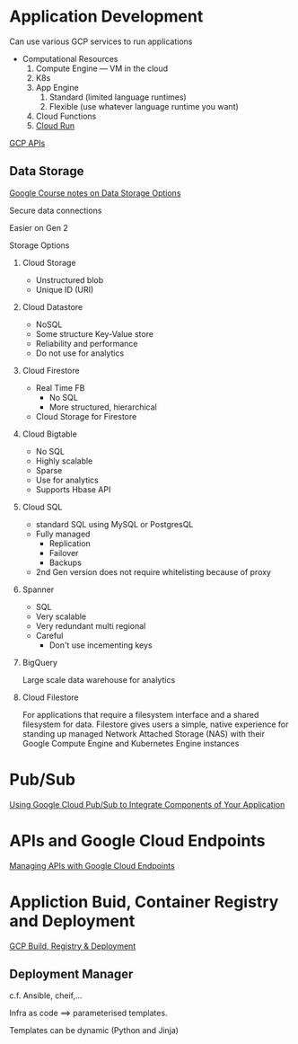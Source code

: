 # Application Development

Can use various GCP services to run applications

- Computational Resources
    1. Compute Engine — VM in the cloud
    2. K8s
    3. App Engine
        1. Standard (limited language runtimes)
        2. Flexible (use whatever language runtime you want)
    4. Cloud Functions
    5. [Cloud Run](Application%20Development/GCP%20Cloud%20Run.md)

[GCP APIs](Application%20Development/GCP%20APIs.md)

## Data Storage

[Google Course notes on Data Storage Options](https://storage.googleapis.com/cloud-training/gcpdev/1.2/Student/(online)%2003_Data%20Storage%20Options.pdf)

Secure data connections

Easier on Gen 2

Storage Options

1. Cloud Storage
    - Unstructured blob
    - Unique ID (URI)
2. Cloud Datastore
    - NoSQL
    - Some structure Key-Value store
    - Reliability and performance
    - Do not use for analytics
3. Cloud Firestore
    - Real Time FB
        - No SQL
        - More structured,  hierarchical
    - Cloud Storage for Firestore
4. Cloud Bigtable
    - No SQL
    - Highly scalable
    - Sparse
    - Use for analytics
    - Supports Hbase API
5. Cloud SQL
    - standard SQL using MySQL or PostgresQL
    - Fully managed
        - Replication
        - Failover
        - Backups
    - 2nd Gen version does not require whitelisting because of proxy
6. Spanner
    - SQL
    - Very scalable
    - Very redundant multi regional
    - Careful
        - Don't use incementing keys
7. BigQuery

    Large scale data warehouse for analytics

8. Cloud Filestore

    For applications that require a filesystem interface and a shared filesystem for data. Filestore gives users a simple, native experience for standing up managed Network Attached Storage (NAS) with their Google Compute Engine and Kubernetes Engine instances

# Pub/Sub

[Using Google Cloud Pub/Sub to Integrate Components of Your Application](https://storage.googleapis.com/cloud-training/gcpdev/1.2/Student/(online)%2008_Using%20Pub_Sub%20to%20integrate%20components%20of%20your%20application.pdf)

# APIs and Google Cloud Endpoints

[Managing APIs with Google Cloud Endpoints](https://storage.googleapis.com/cloud-training/gcpdev/1.2/Student/(online)%2011_Managing%20APIs%20with%20Cloud%20Endpoints.pdf)

# Appliction Buid, Container Registry and Deployment

[GCP Build, Registry & Deployment](https://storage.googleapis.com/cloud-training/gcpdev/1.2/Student/(online)%2012_Deploying%20Applications.pdf)

## Deployment Manager

c.f. Ansible, cheif,...

Infra as code ==> parameterised templates. 

Templates can be dynamic (Python and Jinja)